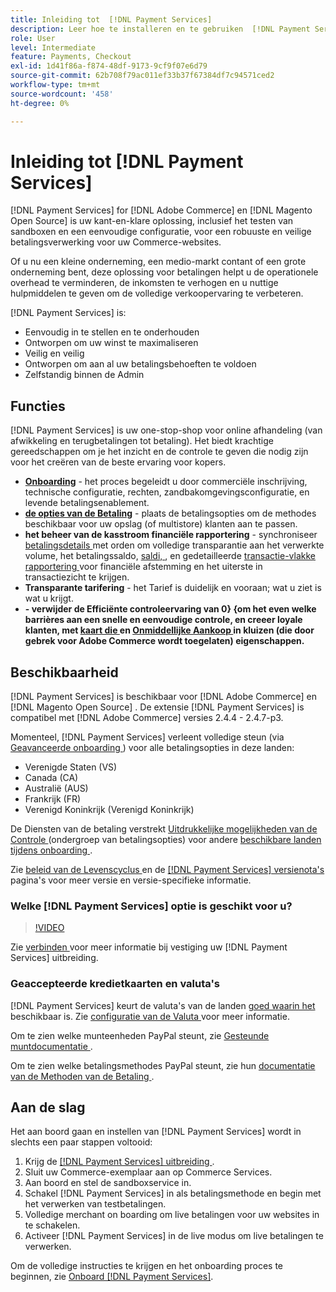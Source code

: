 ```yaml
---
title: Inleiding tot  [!DNL Payment Services]
description: Leer hoe te installeren en te gebruiken  [!DNL Payment Services]  als kant-en-klare, robuuste, en veilige oplossing van de betalingsverwerking voor uw  [!DNL Adobe Commerce]  en  [!DNL Magento Open Source]  websites.
role: User
level: Intermediate
feature: Payments, Checkout
exl-id: 1d41f86a-f874-48df-9173-9cf9f07e6d79
source-git-commit: 62b708f79ac011ef33b37f67384df7c94571ced2
workflow-type: tm+mt
source-wordcount: '458'
ht-degree: 0%

---
```


# Inleiding tot [!DNL Payment Services]

[!DNL Payment Services] for [!DNL Adobe Commerce] en [!DNL Magento Open Source] is uw kant-en-klare oplossing, inclusief het testen van sandboxen en een eenvoudige configuratie, voor een robuuste en veilige betalingsverwerking voor uw Commerce-websites.

Of u nu een kleine onderneming, een medio-markt contant of een grote onderneming bent, deze oplossing voor betalingen helpt u de operationele overhead te verminderen, de inkomsten te verhogen en u nuttige hulpmiddelen te geven om de volledige verkoopervaring te verbeteren.

[!DNL Payment Services] is:

* Eenvoudig in te stellen en te onderhouden
* Ontworpen om uw winst te maximaliseren
* Veilig en veilig
* Ontworpen om aan al uw betalingsbehoeften te voldoen
* Zelfstandig binnen de Admin

## Functies

[!DNL Payment Services] is uw one-stop-shop voor online afhandeling (van afwikkeling en terugbetalingen tot betaling). Het biedt krachtige gereedschappen om je het inzicht en de controle te geven die nodig zijn voor het creëren van de beste ervaring voor kopers.

* [**Onboarding**](onboard.md) - het proces begeleidt u door commerciële inschrijving, technische configuratie, rechten, zandbakomgevingsconfiguratie, en levende betalingsenablement.
* [**de opties van de Betaling**](payments-options.md) - plaats de betalingsopties om de methodes beschikbaar voor uw opslag (of multistore) klanten aan te passen.
* **het beheer van de kasstroom financiële rapportering** - synchroniseer [ betalingsdetails ](order-payment-status.md) met orden om volledige transparantie aan het verwerkte volume, het betalingssaldo, [ saldi, ](payouts.md), en gedetailleerde [ transactie-vlakke rapportering ](transactions.md) voor financiële afstemming en het uiterste in transactiezicht te krijgen.
* **Transparante tarifering** - het Tarief is duidelijk en vooraan; wat u ziet is wat u krijgt.
* **- verwijder de Efficiënte controleervaring van 0&rbrace; &lbrace;om het even welke barrières aan een snelle en eenvoudige controle, en creeer loyale klanten, met [ kaart die ](vaulting.md) en [ Onmiddellijke Aankoop ](https://experienceleague.adobe.com/docs/commerce-admin/stores-sales/point-of-purchase/checkout-instant-purchase.html?lang=nl-NL) in kluizen (die door gebrek voor Adobe Commerce wordt toegelaten) eigenschappen.**

## Beschikbaarheid

[!DNL Payment Services] is beschikbaar voor [!DNL Adobe Commerce] en [!DNL Magento Open Source] . De extensie [!DNL Payment Services] is compatibel met [!DNL Adobe Commerce] versies 2.4.4 - 2.4.7-p3.

Momenteel, [!DNL Payment Services] verleent volledige steun (via [ Geavanceerde onboarding ](../payment-services/production.md#advanced-onboarding)) voor alle betalingsopties in deze landen:

* Verenigde Staten (VS)
* Canada (CA)
* Australië (AUS)
* Frankrijk (FR)
* Verenigd Koninkrijk (Verenigd Koninkrijk)

De Diensten van de betaling verstrekt [ Uitdrukkelijke mogelijkheden van de Controle ](../payment-services/payments-options.md) (ondergroep van betalingsopties) voor andere [ beschikbare landen tijdens onboarding ](../payment-services/production.md#complete-merchant-onboarding).

Zie [ beleid van de Levenscyclus ](https://experienceleague.adobe.com/docs/commerce-operations/release/planning/lifecycle-policy.html?lang=nl-NL) en de [[!DNL Payment Services]  versienota&#39;s ](release-notes.md) pagina&#39;s voor meer versie en versie-specifieke informatie.

### Welke [!DNL Payment Services] optie is geschikt voor u?

>[!VIDEO](https://video.tv.adobe.com/v/3447924?captions=dut)

Zie [ verbinden ](connect.md) voor meer informatie bij vestiging uw [!DNL Payment Services] uitbreiding.

### Geaccepteerde kredietkaarten en valuta&#39;s

[!DNL Payment Services] keurt de valuta&#39;s van de landen [ goed waarin het ](#availability) beschikbaar is. Zie [ configuratie van de Valuta ](https://experienceleague.adobe.com/docs/commerce-admin/stores-sales/site-store/currency/currency-configuration.html?lang=nl-NL) voor meer informatie.

Om te zien welke munteenheden PayPal steunt, zie [ Gesteunde muntdocumentatie ](https://developer.paypal.com/docs/reports/reference/paypal-supported-currencies/).

Om te zien welke betalingsmethodes PayPal steunt, zie hun [ documentatie van de Methoden van de Betaling ](https://developer.paypal.com/docs/checkout/payment-methods/).

## Aan de slag

Het aan boord gaan en instellen van [!DNL Payment Services] wordt in slechts een paar stappen voltooid:

1. Krijg de [[!DNL Payment Services]  uitbreiding ](install.md).
1. Sluit uw Commerce-exemplaar aan op Commerce Services.
1. Aan boord en stel de sandboxservice in.
1. Schakel [!DNL Payment Services] in als betalingsmethode en begin met het verwerken van testbetalingen.
1. Volledige merchant on boarding om live betalingen voor uw websites in te schakelen.
1. Activeer [!DNL Payment Services] in de live modus om live betalingen te verwerken.

Om de volledige instructies te krijgen en het onboarding proces te beginnen, zie [ Onboard  [!DNL Payment Services]](onboard.md).

